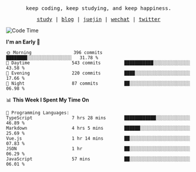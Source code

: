 <p align="center">
  <samp>
    <span>keep coding, keep studying, and keep happiness.</span>
  </samp>
</p>

<p align="center">
  <samp>
    <a href="https://github.com/ouduidui/fe-study">study</a> |
    <a href="https://deweyou.me">blog</a>  |
    <a href="https://juejin.cn/user/4309700183594366">juejin</a> |
    <a href="https://user-images.githubusercontent.com/54696834/165071004-6509e3f2-90c3-448c-9d92-3da42b0c2021.jpeg">wechat</a> |
    <a href="https://twitter.com/ouduidui">twitter</a>
  </samp>
</p>

<!--START_SECTION:waka-->
![Code Time](http://img.shields.io/badge/Code%20Time-4%2C498%20hrs%2051%20mins-blue)

**I'm an Early 🐤** 

```text
🌞 Morning                396 commits         ████████░░░░░░░░░░░░░░░░░   31.78 % 
🌆 Daytime                543 commits         ███████████░░░░░░░░░░░░░░   43.58 % 
🌃 Evening                220 commits         ████░░░░░░░░░░░░░░░░░░░░░   17.66 % 
🌙 Night                  87 commits          ██░░░░░░░░░░░░░░░░░░░░░░░   06.98 % 
```


📊 **This Week I Spent My Time On** 

```text
💬 Programming Languages: 
TypeScript               7 hrs 28 mins       ████████████░░░░░░░░░░░░░   46.89 % 
Markdown                 4 hrs 5 mins        ██████░░░░░░░░░░░░░░░░░░░   25.69 % 
Vue.js                   1 hr 14 mins        ██░░░░░░░░░░░░░░░░░░░░░░░   07.83 % 
JSON                     1 hr                ██░░░░░░░░░░░░░░░░░░░░░░░   06.29 % 
JavaScript               57 mins             ██░░░░░░░░░░░░░░░░░░░░░░░   06.01 % 
```


<!--END_SECTION:waka-->
